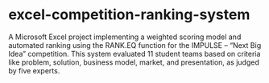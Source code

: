 # excel-competition-ranking-system
A Microsoft Excel project implementing a weighted scoring model and automated ranking using the RANK.EQ function for the IMPULSE – “Next Big Idea” competition. This system evaluated 11 student teams based on criteria like problem, solution, business model, market, and presentation, as judged by five experts.
